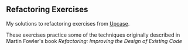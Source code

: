 ## Refactoring Exercises

My solutions to refactoring exercises from [Upcase](https://thoughtbot.com/upcase/refactoring).

These exercises practice some of the techniques originally described in Martin Fowler's book _Refactoring: Improving the Design of Existing Code_
